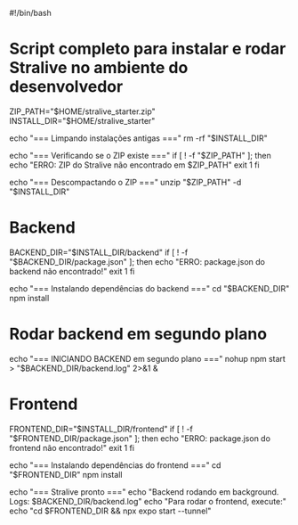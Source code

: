 #!/bin/bash
# Script completo para instalar e rodar Stralive no ambiente do desenvolvedor

ZIP_PATH="$HOME/stralive_starter.zip"
INSTALL_DIR="$HOME/stralive_starter"

echo "=== Limpando instalações antigas ==="
rm -rf "$INSTALL_DIR"

echo "=== Verificando se o ZIP existe ==="
if [ ! -f "$ZIP_PATH" ]; then
    echo "ERRO: ZIP do Stralive não encontrado em $ZIP_PATH"
    exit 1
fi

echo "=== Descompactando o ZIP ==="
unzip "$ZIP_PATH" -d "$INSTALL_DIR"

# Backend
BACKEND_DIR="$INSTALL_DIR/backend"
if [ ! -f "$BACKEND_DIR/package.json" ]; then
    echo "ERRO: package.json do backend não encontrado!"
    exit 1
fi

echo "=== Instalando dependências do backend ==="
cd "$BACKEND_DIR"
npm install

# Rodar backend em segundo plano
echo "=== INICIANDO BACKEND em segundo plano ==="
nohup npm start > "$BACKEND_DIR/backend.log" 2>&1 &

# Frontend
FRONTEND_DIR="$INSTALL_DIR/frontend"
if [ ! -f "$FRONTEND_DIR/package.json" ]; then
    echo "ERRO: package.json do frontend não encontrado!"
    exit 1
fi

echo "=== Instalando dependências do frontend ==="
cd "$FRONTEND_DIR"
npm install

echo "=== Stralive pronto ==="
echo "Backend rodando em background. Logs: $BACKEND_DIR/backend.log"
echo "Para rodar o frontend, execute:"
echo "cd $FRONTEND_DIR && npx expo start --tunnel"
